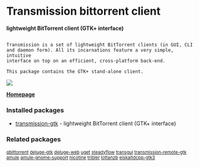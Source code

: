 # Transmission bittorrent client

__lightweight BitTorrent client (GTK+ interface)__

```

Transmission is a set of lightweight BitTorrent clients (in GUI, CLI
and daemon form). All its incarnations feature a very simple, intuitive
interface on top on an efficient, cross-platform back-end.

This package contains the GTK+ stand-alone client.

```

![](https://screenshots.debian.net/thumbnail/transmission-gtk/)


 **[Homepage](http://www.transmissionbt.com/)**

### Installed packages

* [transmission-gtk](https://packages.debian.org/stretch/transmission-gtk) - lightweight BitTorrent client (GTK+ interface)

### Related packages

<sub> [qbittorrent](https://packages.debian.org/stretch/qbittorrent) [deluge-gtk](https://packages.debian.org/stretch/deluge-gtk) [deluge-web](https://packages.debian.org/stretch/deluge-web) [uget](https://packages.debian.org/stretch/uget) [steadyflow](https://packages.debian.org/stretch/steadyflow) [transgui](https://packages.debian.org/stretch/transgui) [transmission-remote-gtk](https://packages.debian.org/stretch/transmission-remote-gtk) [amule](https://packages.debian.org/stretch/amule) [amule-gnome-support](https://packages.debian.org/stretch/amule-gnome-support) [nicotine](https://packages.debian.org/stretch/nicotine) [tribler](https://packages.debian.org/stretch/tribler) [lottanzb](https://packages.debian.org/stretch/lottanzb) [eiskaltdcpp-gtk3](https://packages.debian.org/stretch/eiskaltdcpp-gtk3)  </sub>
